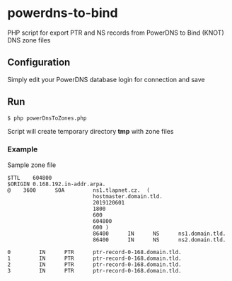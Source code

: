 # powerdns-to-bind
PHP script for export PTR and NS records from PowerDNS to Bind (KNOT) DNS zone files

## Configuration
Simply edit your PowerDNS database login for connection and save

## Run

```
$ php powerDnsToZones.php
```

Script will create temporary directory __tmp__ with zone files

### Example 
Sample zone file

```
$TTL    604800
$ORIGIN 0.168.192.in-addr.arpa. 
@    3600      SOA         ns1.tlapnet.cz.  (
                           hostmaster.domain.tld. 
                           2019120601
                           1800
                           600
                           604800
                           600 )
                           86400      IN      NS      ns1.domain.tld.
                           86400      IN      NS      ns2.domain.tld.

0         IN      PTR      ptr-record-0-168.domain.tld.
1         IN      PTR      ptr-record-0-168.domain.tld.
2         IN      PTR      ptr-record-0-168.domain.tld.
3         IN      PTR      ptr-record-0-168.domain.tld.
```
